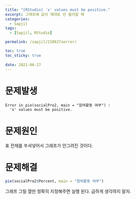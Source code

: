 ```yaml
---
title: "[RStudio] 'x' values must be positive."
excerpt: 그래프에 값이 제대로 안 들어갈 때
categories:
  - Sapjil
tags:
  - [Sapjil, RStudio]

permalink: /sapjil/210627xerror/

toc: true
toc_sticky: true
 
date: 2021-06-27
---
```


# 문제발생
```
Error in pie(socialPro2, main = "참여활동 여부") : 
  'x' values must be positive.
```
# 문제원인
표 전체를 쑤셔넣어서 그래프가 안그려진 것이다. 

# 문제해결
```r
pie(socialPro2$Percent, main = "참여활동 여부")
```
그래프 그릴 열만 정확히 지정해주면 실행 된다. 급하게 생각하지 말자.
